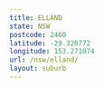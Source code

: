 ```yaml
---
title: ELLAND
state: NSW
postcode: 2460
latitude: -29.320772
longitude: 153.271074
url: /nsw/elland/
layout: suburb
---
```

